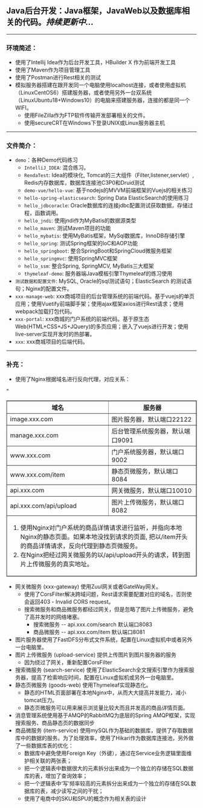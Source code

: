 ## Java后台开发：Java框架，JavaWeb以及数据库相关的代码。*持续更新中...*
***
### 环境简述：
- 使用了Intellij Idea作为后台开发工具，HBuilder X 作为前端开发工具
- 使用了Maven作为项目管理工具
- 使用了Postman进行Rest相关的测试
- 模拟服务器搭建在跟开发同一个电脑使用localhost连接，或者使用虚拟机（LinuxCentOS6）搭建服务器，或者使用另外一台双系统（LinuxUbuntu18+Windows10）的电脑来搭建服务器，连接的都是同一个WIFI。
    - 使用FileZilla作为FTP软件传输开发部署相关的文件。
    - 使用secureCRT在Windows下登录UNIX或Linux服务器主机
***
### 文件简介：
+ `demo`：各种Demo代码练习
    + `IntelliJ_IDEA`: 混合练习。
    + `RendaTest`: Idea的模块化, Tomcat的三大组件（Filter,listener,servlet）, Redis内存数据库，数据库连接池C3P0和Druid测试
    + `demo-vue/hello-vue`: 基于nodejs的MVVM前端框架的Vuejs的相关练习
    + `hello-spring-elasticsearch`: Spring Data ElasticSearch的使用练习
    + `hello_jdbcoracle`: Oracle数据库的连接jdbc配置测试获取数据，存储过程，函数调用。
    + `hello_jndi`: 使用jndi作为MyBatis的数据源类型
    + `hello_maven`: 测试Maven项目的功能
    + `hello_mybatis`: 使用MyBatis框架，MySql数据库，InnoDB存储引擎
    + `hello_spring`: 测试Spring框架的IoC和AOP功能
    + `hello_springboot`: 整合SpringBoot和SpringCloud微服务框架
    + `hello_springmvc`: 使用SpringMVC框架
    + `hello_ssm`: 整合Spring, SpringMCV, MyBatis三大框架
    + `thymeleaf-demo`: 服务器端Java模板引擎Thymeleaf的练习使用
+ `测试数据和配置文件`: MySQL, Oracle的sql测试语句；ElasticSearch 的测试语句；Nginx的配置文件。
+ `xxx-manage-web`: xxx商城项目的后台管理系统的前端代码。基于vuejs的单页应用；使用Vuetify前端脚手架；使用ajax框架axios进行Rest请求；使用webpack加载打包代码。
+ `xxx-portal`: xxx商城的门户系统的前端代码。基于原生态Web(HTML+CSS+JS+JQuery)的多页应用；嵌入了vuejs进行开发；使用live-server实现开发时的热部署。
+ `xxx`: xxx商城项目的后端代码。
***
### 补充：
- 使用了Nginx根据域名进行反向代理，对应关系：
<table border="1">
    <thead>
        <tr>
            <th>域名</th>
            <th>服务器</th>
        </tr>
    </thead>
    <tbody>
        <tr align="left">
            <td>image.xxx.com</td>
            <td>图片服务器，默认端口22122</td>
        </tr>
        <tr align="left">
            <td>manage.xxx.com</td>
            <td>后台管理系统服务器，默认端口9091</td>
        </tr>
        <tr align="left">
            <td>www.xxx.com</td>
            <td>门户系统服务器，默认端口9002</td>
        </tr>"
        <tr align="left">
            <td>www.xxx.com/item</td>
            <td>静态页微服务，默认端口8084</td>
        </tr>
        <tr align="left">
            <td>api.xxx.com</td>
            <td>网关微服务，默认端口10010</td>
        </tr>
        <tr align="left">
            <td>api.xxx.com/api/upload</td>
            <td>图片上传微服务，默认端口8082</td>
        </tr>
        <tfoot>
            <td colspan="2">
                <ol>
                    <li>使用Nginx对门户系统的商品详情请求进行监听，并指向本地Nginx的静态页面。如果本地没找到请求的页面, 把以/item开头的商品详情请求，反向代理到静态页微服务。</li>
                    <li>在Nginx把经过网关微服务的以/api/upload开头的请求，转到图片上传微服务的真实地址。</li>
                </ol>
            </td>
        </tfoot>
    </tbody>
</table>

- 网关微服务 (xxx-gateway) 使用Zuul网关或者GateWay网关。
    + 使用了CorsFilter解决跨域问题，Rest请求需要配置对应的域名，否则使会返回403 - Invalid CORS request。
    + 搜索微服务和商品微服务都经过网关，但是忽略了图片上传微服务，避免了高并发时的网络堵塞。
        + 搜索微服务 -- api.xxx.com/search 默认端口8083
        + 商品微服务 -- api.xxx.com/item 默认端口8081
- 图片服务器使用了FastDFS分布式文件系统，配置在Linux虚拟机中或者另外一台电脑里。
- 图片上传微服务 (upload-service) 提供上传图片到图片服务器的服务
    + 因为绕过了网关，重新配置CorsFilter
- 搜索微服务 (search-service) 使用了ElasticSearch全文搜索引擎作为搜索服务器，提高了检索响应时间，配置在Linux虚拟机或另外一台电脑里。
- 静态页微服务 (goods-web) 使用Thymeleaf实现静态化。
    + 静态的HTML页面部署在本地Nginx中，从而大大提高并发能力，减小tomcat压力。
    + 静态页微服务可以用来展示浏览量比较大而且并发高的商品详情页面。
- 消息管理系统使用基于AMQP的RabbitMQ为底层的Spring AMQP框架，实现搜索服务、商品静态页的数据同步
- 商品微服务 (item-service) 使用mySQL作为基础的数据库，提供了存取数据库中的数据的服务。为了处理效率，使用了Hikari作为数据库连接池，另外做了一些数据库表的优化：
    + 数据库中避免使用Foreign Key（外键），通过在Service业务逻辑里面维护相关联的两张表；
    + 把一个逻辑表中数据很大的元素拆分出来成为一个独立的存储在SQL数据库的表，增加了查询效率；
    + 把一个逻辑表中‘写’频率较高的元素拆分出来成为一个独立的存储在SQL数据库的表，减少读写之间的干扰；
    + 使用了电商中的SKU和SPU的概念作为相关表的设计



